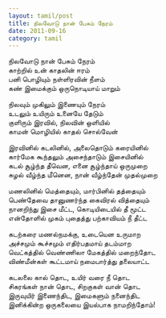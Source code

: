 ```yaml
---
layout: tamil/post
title: நிலவோடு நான் பேசும் நேரம்
date: 2011-09-16
category: tamil
---
```


நிலவோடு நான் பேசும் நேரம் <br/>
காற்றில் உன் காதலின் ஈரம் <br/>
பனி பொழியும் நள்ளிரவின் நீளம் <br/>
கண் இமைக்கும் ஒருநொடியாய் மாறும்

நிலவும் முகிலும் இணையும் நேரம் <br/>
உடலும் உயிரும் உனையே தேடும் <br/>
குளிரும் இரவில், நிலவின் ஒளியில் <br/>
காமன் மொழியில் காதல் சொல்வேன்

இரவினில் கடலினில், அலைதொடும் கரையினில் <br/>
கார்மேக கூந்தலும் அசைந்தாடும் இசையினில் <br/>
கடல் சூழ்ந்த தீவென, எனை சூழ்ந்தாய் ஒருமுறை <br/>
சுழல் வீழ்ந்த மீனென, நான் வீழ்ந்தேன் முதல்முறை

மணலினில் மெத்தையும், மார்பினில் தத்தையும் <br/>
பெண்தேவை தானுணர்ந்த கைவிரல் வித்தையும் <br/>
நானறிந்து இசை மீட்ட, கொடியிடையில் தீ மூட்ட <br/>
என்தோளில் முகம் புதைத்து பற்காவியம் நீ தீட்ட

கடற்கரை மணல்நமக்கு, உடையென உருமாற <br/>
அச்சமும் கூச்சமும் எதிர்பதமாய் தடம்மாற <br/>
வெட்கத்தில் வெண்ணிலா மேகத்தில் மறைந்தோட <br/>
விண்மீன்கள் கூட்டமாய் நமைபார்த்து தலையாட்ட

கடலலை கால் தொட, உயிர் வரை நீ தொட <br/>
சிகரங்கள் நான் தொட, சிறகுகள் வான் தொட <br/>
இருவுயிர் இணைந்திட, இமைகளும் நனைந்திட <br/>
இனிக்கின்ற ஒருகலையை இயல்பாக நாமறிந்தோம்!
